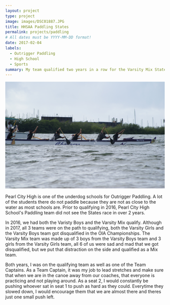 ```yaml
---
layout: project
type: project
image: images/DSC01887.JPG
title: HHSAA Paddling States
permalink: projects/paddling
# All dates must be YYYY-MM-DD format!
date: 2017-02-04
labels:
  - Outrigger Paddling
  - High School
  - Sports
summary: My team qualified two years in a row for the Varsity Mix States Paddling Race.
---
```


<img class="ui medium right floated rounded image" src="../images/DSC01887.JPG">

Pearl City High is one of the underdog schools for Outrigger Paddling. A lot of the students there do not paddle because they are not as close to the water as most schools are. Prior to qualifying in 2016, Pearl City High School's Paddling team did not see the States race in over 2 years. 

In 2016, we had both the Varisty Boys and the Varsity Mix qualify. Although in 2017, all 3 teams were on the path to qualifying, both the Varsity Girls and the Varsity Boys team got disqualified in the OIA Championships. The Varsity Mix team was made up of 3 boys from the Varsity Boys team and 3 girls from the Varsity Girls team, all 6 of us were sad and mad that we got disqualified, but we put that distraction on the side and qualified as a Mix team. 

Both years, I was on the qualifying team as well as one of the Team Captains. As a Team Captain, it was my job to lead stretches and make sure that when we are in the canoe away from our coaches, that everyone is practicing and not playing around. As a seat 2, I would constantly be pushing whoever sat in seat 1 to push as hard as they could. Everytime they slowed down, I would encourage them that we are almost there and theres just one small push left.
